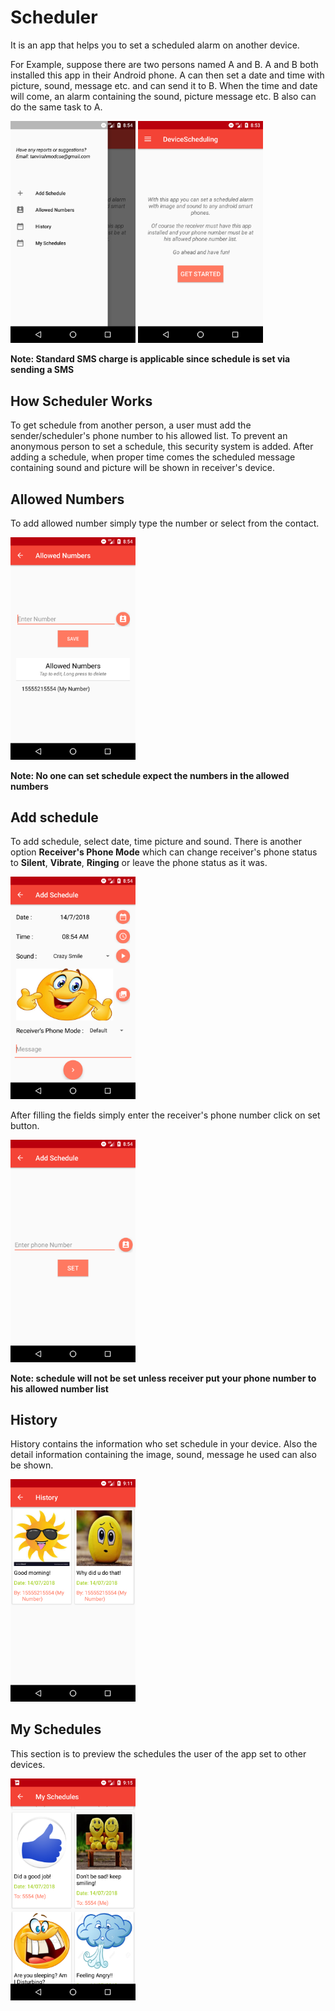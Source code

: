 # Scheduler
It is an app that helps you to set a scheduled alarm on another device.

For Example, suppose there are two persons named A and B. A and B both installed this app in their Android phone. 
A can then set a date and time with picture, sound, message etc. and can send it to B. 
When the time and date will come, an alarm containing the sound, picture message etc.
B also can do the same task to A.

<img src="/Screenshots/home 2.png" width="200px"> <img src="/Screenshots/home 1.png" width="200px">

**Note: Standard SMS charge is applicable since schedule is set via sending a SMS**

## How Scheduler Works

To get schedule from another person, a user must add the sender/scheduler's phone number to his allowed list. To prevent an anonymous person to set a schedule, this security system is added. After adding a schedule, when proper time comes the scheduled message containing sound and picture will be shown in receiver's device. 

## Allowed Numbers

To add allowed number simply type the number or select from the contact.

<img src="/Screenshots/allowed numbers.png" width="200px"> 

**Note: No one can set schedule expect the numbers in the allowed numbers**

## Add schedule

To add schedule, select date, time picture and sound. There is another option **Receiver's Phone Mode** which can change receiver's phone status to **Silent**, **Vibrate**, **Ringing** or leave the phone status as it was.

<img src="/Screenshots/add schedule 1.png" width="200px">

After filling the fields simply enter the receiver's phone number click on set button.

<img src="/Screenshots/add schedule 2.png" width="200px">

**Note: schedule will not be set unless receiver put your phone number to his allowed number list**

## History
History contains the information who set schedule in your device. Also the detail information containing the image, sound, message he used can also be shown.

<img src="/Screenshots/history.png" width="200px">

## My Schedules
This section is to preview the schedules the user of the app set to other devices.

<img src="/Screenshots/my schedules.png" width="200px">